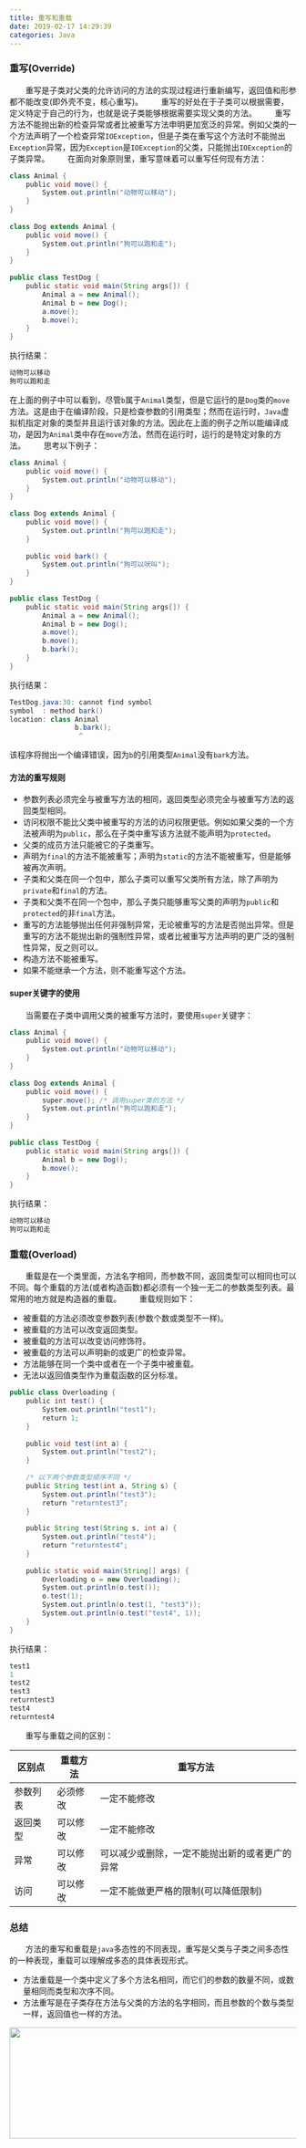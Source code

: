 ```yaml
---
title: 重写和重载
date: 2019-02-17 14:29:39
categories: Java
---
```

### 重写(Override)

&emsp;&emsp;重写是子类对父类的允许访问的方法的实现过程进行重新编写，返回值和形参都不能改变(即外壳不变，核心重写)。
&emsp;&emsp;重写的好处在于子类可以根据需要，定义特定于自己的行为，也就是说子类能够根据需要实现父类的方法。
&emsp;&emsp;重写方法不能抛出新的检查异常或者比被重写方法申明更加宽泛的异常。例如父类的一个方法声明了一个检查异常`IOException`，但是子类在重写这个方法时不能抛出`Exception`异常，因为`Exception`是`IOException`的父类，只能抛出`IOException`的子类异常。
&emsp;&emsp;在面向对象原则里，重写意味着可以重写任何现有方法：

``` java
class Animal {
    public void move() {
        System.out.println("动物可以移动");
    }
}
​
class Dog extends Animal {
    public void move() {
        System.out.println("狗可以跑和走");
    }
}
​
public class TestDog {
    public static void main(String args[]) {
        Animal a = new Animal();
        Animal b = new Dog();
        a.move();
        b.move();
    }
}
```

执行结果：

``` java
动物可以移动
狗可以跑和走
```

在上面的例子中可以看到，尽管`b`属于`Animal`类型，但是它运行的是`Dog`类的`move`方法。这是由于在编译阶段，只是检查参数的引用类型；然而在运行时，`Java`虚拟机指定对象的类型并且运行该对象的方法。因此在上面的例子之所以能编译成功，是因为`Animal`类中存在`move`方法，然而在运行时，运行的是特定对象的方法。
&emsp;&emsp;思考以下例子：

``` java
class Animal {
    public void move() {
        System.out.println("动物可以移动");
    }
}
​
class Dog extends Animal {
    public void move() {
        System.out.println("狗可以跑和走");
    }
​
    public void bark() {
        System.out.println("狗可以吠叫");
    }
}
​
public class TestDog {
    public static void main(String args[]) {
        Animal a = new Animal();
        Animal b = new Dog();
        a.move();
        b.move();
        b.bark();
    }
}
```

执行结果：

``` java
TestDog.java:30: cannot find symbol
symbol  : method bark()
location: class Animal
                b.bark();
                 ^
```

该程序将抛出一个编译错误，因为`b`的引用类型`Animal`没有`bark`方法。

#### 方法的重写规则

- 参数列表必须完全与被重写方法的相同，返回类型必须完全与被重写方法的返回类型相同。
- 访问权限不能比父类中被重写的方法的访问权限更低。例如如果父类的一个方法被声明为`public`，那么在子类中重写该方法就不能声明为`protected`。
- 父类的成员方法只能被它的子类重写。
- 声明为`final`的方法不能被重写；声明为`static`的方法不能被重写，但是能够被再次声明。
- 子类和父类在同一个包中，那么子类可以重写父类所有方法，除了声明为`private`和`final`的方法。
- 子类和父类不在同一个包中，那么子类只能够重写父类的声明为`public`和`protected`的非`final`方法。
- 重写的方法能够抛出任何非强制异常，无论被重写的方法是否抛出异常。但是重写的方法不能抛出新的强制性异常，或者比被重写方法声明的更广泛的强制性异常，反之则可以。
- 构造方法不能被重写。
- 如果不能继承一个方法，则不能重写这个方法。

#### super关键字的使用

&emsp;&emsp;当需要在子类中调用父类的被重写方法时，要使用`super`关键字：

``` java
class Animal {
    public void move() {
        System.out.println("动物可以移动");
    }
}
​
class Dog extends Animal {
    public void move() {
        super.move(); /* 调用super类的方法 */
        System.out.println("狗可以跑和走");
    }
}
​
public class TestDog {
    public static void main(String args[]) {
        Animal b = new Dog();
        b.move();
    }
}
```

执行结果：

``` java
动物可以移动
狗可以跑和走
```

### 重载(Overload)

&emsp;&emsp;重载是在一个类里面，方法名字相同，而参数不同，返回类型可以相同也可以不同。每个重载的方法(或者构造函数)都必须有一个独一无二的参数类型列表。最常用的地方就是构造器的重载。
&emsp;&emsp;重载规则如下：

- 被重载的方法必须改变参数列表(参数个数或类型不一样)。
- 被重载的方法可以改变返回类型。
- 被重载的方法可以改变访问修饰符。
- 被重载的方法可以声明新的或更广的检查异常。
- 方法能够在同一个类中或者在一个子类中被重载。
- 无法以返回值类型作为重载函数的区分标准。

``` java
public class Overloading {
    public int test() {
        System.out.println("test1");
        return 1;
    }
​
    public void test(int a) {
        System.out.println("test2");
    }
​
    /* 以下两个参数类型顺序不同 */
    public String test(int a, String s) {
        System.out.println("test3");
        return "returntest3";
    }
​
    public String test(String s, int a) {
        System.out.println("test4");
        return "returntest4";
    }
​
    public static void main(String[] args) {
        Overloading o = new Overloading();
        System.out.println(o.test());
        o.test(1);
        System.out.println(o.test(1, "test3"));
        System.out.println(o.test("test4", 1));
    }
}
```

执行结果：

``` java
test1
1
test2
test3
returntest3
test4
returntest4
```

&emsp;&emsp;重写与重载之间的区别：

区别点  | 重载方法 | 重写方法
--------|---------|-----------
参数列表 | 必须修改 | 一定不能修改
返回类型 | 可以修改 | 一定不能修改
异常     | 可以修改 | 可以减少或删除，一定不能抛出新的或者更广的异常
访问     | 可以修改 | 一定不能做更严格的限制(可以降低限制)

### 总结

&emsp;&emsp;方法的重写和重载是`java`多态性的不同表现，重写是父类与子类之间多态性的一种表现，重载可以理解成多态的具体表现形式。

- 方法重载是一个类中定义了多个方法名相同，而它们的参数的数量不同，或数量相同而类型和次序不同。
- 方法重写是在子类存在方法与父类的方法的名字相同，而且参数的个数与类型一样，返回值也一样的方法。

<img src="./重写和重载/1.png" height="195" width="890">